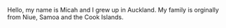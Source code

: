 Hello, my name is Micah and I grew up in Auckland. My family is orginally from Niue, Samoa and the Cook Islands.